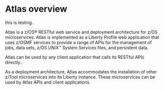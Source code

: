 # Atlas overview

this is testing. 

Atlas is a z/OS® RESTful web service and deployment architecture for z/OS microservices. Atlas is implemented as a Liberty Profile web application that uses z/OSMF services to provide a range of APIs for the management of jobs, data sets, z/OS UNIX™ System Services files, and persistent data.

Atlas can be used by any client application that calls its RESTful APIs directly..

As a deployment architecture, Atlas accommodates the installation of other z/Tool microservices into its Liberty instance. These microservices can be used by Atlas APIs and client applications.
